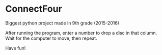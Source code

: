 # ConnectFour
Biggest python project made in 9th grade (2015-2016)

After running the program, enter a number to drop a disc in that column. Wait for the computer to move, then repeat.

Have fun!
